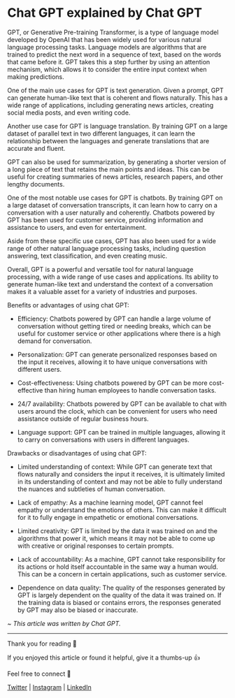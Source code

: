# Chat GPT explained by Chat GPT

GPT, or Generative Pre-training Transformer, is a type of language model developed by OpenAI that has been widely used for various natural language processing tasks. Language models are algorithms that are trained to predict the next word in a sequence of text, based on the words that came before it. GPT takes this a step further by using an attention mechanism, which allows it to consider the entire input context when making predictions.

One of the main use cases for GPT is text generation. Given a prompt, GPT can generate human-like text that is coherent and flows naturally. This has a wide range of applications, including generating news articles, creating social media posts, and even writing code.

Another use case for GPT is language translation. By training GPT on a large dataset of parallel text in two different languages, it can learn the relationship between the languages and generate translations that are accurate and fluent.

GPT can also be used for summarization, by generating a shorter version of a long piece of text that retains the main points and ideas. This can be useful for creating summaries of news articles, research papers, and other lengthy documents.

One of the most notable use cases for GPT is chatbots. By training GPT on a large dataset of conversation transcripts, it can learn how to carry on a conversation with a user naturally and coherently. Chatbots powered by GPT has been used for customer service, providing information and assistance to users, and even for entertainment.

Aside from these specific use cases, GPT has also been used for a wide range of other natural language processing tasks, including question answering, text classification, and even creating music.

Overall, GPT is a powerful and versatile tool for natural language processing, with a wide range of use cases and applications. Its ability to generate human-like text and understand the context of a conversation makes it a valuable asset for a variety of industries and purposes.

Benefits or advantages of using chat GPT:

* Efficiency: Chatbots powered by GPT can handle a large volume of conversation without getting tired or needing breaks, which can be useful for customer service or other applications where there is a high demand for conversation.
    
* Personalization: GPT can generate personalized responses based on the input it receives, allowing it to have unique conversations with different users.
    
* Cost-effectiveness: Using chatbots powered by GPT can be more cost-effective than hiring human employees to handle conversation tasks.
    
* 24/7 availability: Chatbots powered by GPT can be available to chat with users around the clock, which can be convenient for users who need assistance outside of regular business hours.
    
* Language support: GPT can be trained in multiple languages, allowing it to carry on conversations with users in different languages.
    

Drawbacks or disadvantages of using chat GPT:

* Limited understanding of context: While GPT can generate text that flows naturally and considers the input it receives, it is ultimately limited in its understanding of context and may not be able to fully understand the nuances and subtleties of human conversation.
    
* Lack of empathy: As a machine learning model, GPT cannot feel empathy or understand the emotions of others. This can make it difficult for it to fully engage in empathetic or emotional conversations.
    
* Limited creativity: GPT is limited by the data it was trained on and the algorithms that power it, which means it may not be able to come up with creative or original responses to certain prompts.
    
* Lack of accountability: As a machine, GPT cannot take responsibility for its actions or hold itself accountable in the same way a human would. This can be a concern in certain applications, such as customer service.
    
* Dependence on data quality: The quality of the responses generated by GPT is largely dependent on the quality of the data it was trained on. If the training data is biased or contains errors, the responses generated by GPT may also be biased or inaccurate.
    

*~ This article was written by Chat GPT.*

---

Thank you for reading 🙏

If you enjoyed this article or found it helpful, give it a thumbs-up 👍

Feel free to connect 👋

[Twitter](https://twitter.com/kakatibibek) | [Instagram](https://instagram.com/bibekkakati) | [LinkedIn](https://linkedin.com/in/bibekkakati)